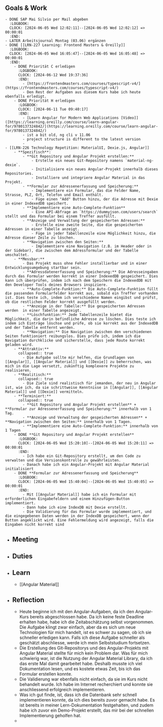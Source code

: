 ## Goals & Work
	- DONE SAP Mai Silvio per Mail abgeben
	  :LOGBOOK:
	  CLOCK: [2024-06-05 Wed 12:02:11]--[2024-06-05 Wed 12:02:12] =>  00:00:01
	  :END:
	- LATER Arbeitsjournal Montag (03.06) ergänzen
	- DONE [[LRN-227 Learning: Frontend Masters & Oreilly]] 
	  :LOGBOOK:
	  CLOCK: [2024-06-05 Wed 16:05:47]--[2024-06-05 Wed 16:05:48] =>  00:00:01
	  :END:
		- DONE Priorität C erledigen
		  :LOGBOOK:
		  CLOCK: [2024-06-12 Wed 19:37:36]
		  :END:
			- [https://frontendmasters.com/courses/typescript-v4/](https://frontendmasters.com/courses/typescript-v4/)
			- Den Rest der Aufgaben aus diesem Kurs habe ich heute ebenfalls erledigt.
		- DONE Priorität H erledigen
		  :LOGBOOK:
		  CLOCK: [2024-06-11 Tue 09:40:17]
		  :END:
			- [Learn Angular for Modern Web Applications [Video]]([https://learning.oreilly.com/course/learn-angular-for/9780137324842/](https://learning.oreilly.com/course/learn-angular-for/9780137324842/)
			- ist a bit old, ng cli v 11.06
			- project structure is different to the latest version
			-
	- [[LRN-226 Technology Repetition: MaterialUI, Dexie.js, Angular]]
		- **Spezifisch**:
			- **Git Repository und Angular Projekt erstellen:**
				- Erstelle ein neues Git-Repository namens `material-ng-dexie`.
				- Initialisiere ein neues Angular-Projekt innerhalb dieses Repositories.
				- Installiere und integriere Angular Material in das Projekt.
			- **Formular zur Adressenerfassung und Speicherung:**
				- Implementiere ein Formular, das die Felder Name, Strasse, PLZ, Ort, Telefon und Email enthält.
				- Füge einen "Add" Button hinzu, der die Adresse mit Dexie in einer IndexedDB speichert.
			- **Implementiere eine Auto-Complete-Funktion**
				- Eine API-Abfrage an `https://dummyjson.com/users/search` stellt und das Formular bei einem Treffer ausfüllt.
			- **Anzeige und Verwaltung der gespeicherten Adressen:**
				- Erstelle eine zweite Seite, die die gespeicherten Adressen in einer Tabelle anzeigt.
				- Füge in jeder Tabellenzeile eine Möglichkeit hinzu, die Adresse dieser Zeile zu löschen.
			- **Navigation zwischen den Seiten:**
				- Implementiere eine Navigation (z.B. im Header oder in der Sidebar), die zwischen dem Adressformular und der Tabelle umschaltet.
		- **Messbar:**
			- Das Projekt muss ohne Fehler installierbar und in einer Entwicklungsumgebung startbar sein.
			- **Adressdatenerfassung und Speicherung:** Die Adresseingaben durch das Formular werden korrekt in einer IndexedDB gespeichert. Dies kann ich überprüfen, indem ich nach dem Speichern die IndexedDB mit den Developer Tools deines Browsers inspiziere.
			- **Auto-Complete-Funktion:** Die Auto-Complete-Funktion füllt die passenden Formularfelder korrekt aus, sobald ein Treffer vorhanden ist. Dies teste ich, indem ich verschiedene Namen eingibst und prüfst, ob die restlichen Felder korrekt ausgefüllt werden.
			- **Anzeige in der Tabelle:** Die gespeicherten Adressen werden  in einer Tabelle angezeigt.
			- **Löschfunktion:** Jede Tabellenzeile bietet die Möglichkeit, die darin befindliche Adresse zu löschen. Dies teste ich indem ich Einträge löschse und prüfe, ob sie korrekt aus der IndexedDB und der Tabelle entfernt werden.
			- **Navigation:** Die Navigation zwischen den verschiedenen Seiten funktioniert reibungslos. Dies prüfe ich, indem ich die Navigation durchklicke und sicherstelle, dass jede Route korrekt geladen wird.
		- **Attraktiv:**
		  collapsed:: true
			- Die Aufgabe sollte mir helfen, die Grundlagen von [[Angular]], [[Angular Material]] und [[Dexie]] zu beherrschen, was mich in die Lage versetzt, zukünftig komplexere Projekte zu realisieren.
		- **Realitisch:**
		  collapsed:: true
			- Die Ziele sind realistisch für jemanden, der neu in Angular ist, wie ich, da sie schrittweise Kenntnisse in [[Angular]], [[Angular Material]] und [[Dexie]] vermitteln.
		- **Terminiert:**
		  collapsed:: true
			- **Git Repository und Angular Projekt erstellen** + **Formular zur Adressenerfassung und Speicherung:** innerhalb von 1 Tag.
			- **Anzeige und Verwaltung der gespeicherten Adressen** + **Navigation zwischen den Seiten:** innerhalb von 1 Tagen.
			- **Implementiere eine Auto-Complete-Funktion:** innerhalb von 1 Tagen
		- DONE **Git Repository und Angular Projekt erstellen**
		  :LOGBOOK:
		  CLOCK: [2024-06-05 Wed 15:20:10]--[2024-06-05 Wed 15:20:11] =>  00:00:01
		  :END:
			- Ich habe ein Git-Repository erstellt, um den Code zu verwalten und die Versionskontrolle zu gewährleisten.
			- Danach habe ich ein Angular-Projekt mit Angular Material initialisiert
		- DONE **Formular zur Adressenerfassung und Speicherung**
		  :LOGBOOK:
		  CLOCK: [2024-06-05 Wed 15:40:04]--[2024-06-05 Wed 15:40:05] =>  00:00:01
		  :END:
			- Mit [[Angular Material]] habe ich ein Formular mit erforderlichen Eingabefeldern und einem Hinzufügen-Button implementiert.
			- Dann habe ich eine IndexDB mit Dexie erstellt.
			- Die Validierung für das Formular wurde implementiert, und die eingegebenen Daten werden in der IndexDB gespeichert, wenn der Button angeklickt wird. Eine Fehlermeldung wird angezeigt, falls die Eingaben nicht korrekt sind
- ## Meeting
- ## Duties
- ## Learn
	- [[Angular Material]]
- ## Reflection
	- Heute beginne ich mit den Angular-Aufgaben, da ich den Angular-Kurs bereits abgeschlossen habe. Da ich keine feste Deadline erhalten habe, habe ich die Zeitabschätzung selbst vorgenommen. Die Aufgabe klingt zwar einfach, aber da es sich um neue Technologien für mich handelt, ist es schwer zu sagen, ob ich sie schneller erledigen kann. Falls ich diese Aufgabe schneller als geschätzt abschliesse, werde ich mein Selbststudium fortsetzen.
	- Die Erstellung des Git-Repositorys und des Angular-Projekts mit Angular Material stellte für mich kein Problem dar. Was für mich schwierig war, ist die Nutzung der Angular Material Library, da ich das erste Mal damit gearbeitet habe. Deshalb musste ich viel Dokumentation lesen, und es 
	  kostete etwas Zeit, bis ich das Formular erstellen konnte.
	- Die Validierung war ebenfalls nicht einfach, da sie im Kurs nicht behandelt wurde. Ich habe im Internet recherchiert und konnte sie anschliessend erfolgreich implementieren.
	- Was ich gut finde, ist, dass ich die Datenbank sehr schnell implementieren konnte, da ich dies bereits zuvor gemacht habe. Es ist bereits in meiner Lern-Dokumentation festgehalten, und zudem habe ich zuvor ein Demo-Projekt erstellt, das mir bei der schnellen Implementierung geholfen hat.
	-